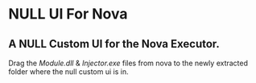 # NULL UI For Nova

A NULL Custom UI for the Nova Executor.
-------------------------------------------
Drag the _Module.dll_ & _Injector.exe_ files from nova to the newly extracted folder where the null custom ui is in.
